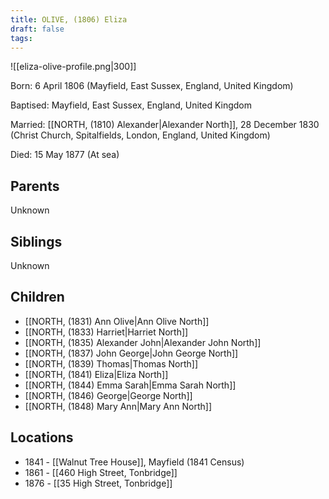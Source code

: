 ```yaml
---
title: OLIVE, (1806) Eliza
draft: false
tags:
---
```

![[eliza-olive-profile.png|300]]

Born: 6 April 1806 (Mayfield, East Sussex, England, United Kingdom)

Baptised: Mayfield, East Sussex, England, United Kingdom

Married: [[NORTH, (1810) Alexander|Alexander North]], 28 December 1830 (Christ Church, Spitalfields, London, England, United Kingdom)

Died: 15 May 1877 (At sea)

## Parents
Unknown

## Siblings
Unknown

## Children
- [[NORTH, (1831) Ann Olive|Ann Olive North]]
- [[NORTH, (1833) Harriet|Harriet North]]
- [[NORTH, (1835) Alexander John|Alexander John North]]
- [[NORTH, (1837) John George|John George North]]
- [[NORTH, (1839) Thomas|Thomas North]]
- [[NORTH, (1841) Eliza|Eliza North]]
- [[NORTH, (1844) Emma Sarah|Emma Sarah North]]
- [[NORTH, (1846) George|George North]]
- [[NORTH, (1848) Mary Ann|Mary Ann North]]

## Locations
- 1841 - [[Walnut Tree House]], Mayfield (1841 Census)
- 1861 - [[460 High Street, Tonbridge]]
- 1876 - [[35 High Street, Tonbridge]]